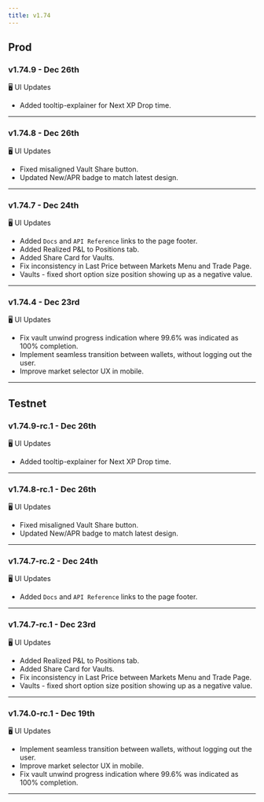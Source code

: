 ```yaml
---
title: v1.74
---
```


## Prod
### v1.74.9 - Dec 26th

🖥️  UI Updates
* Added tooltip-explainer for Next XP Drop time.
---

### v1.74.8 - Dec 26th

🖥️  UI Updates
* Fixed misaligned Vault Share button.
* Updated New/APR badge to match latest design.
---

### v1.74.7 - Dec 24th

🖥️  UI Updates
* Added `Docs` and `API Reference` links to the page footer.
* Added Realized P&L to Positions tab.
* Added Share Card for Vaults.
* Fix inconsistency in Last Price between Markets Menu and Trade Page.
* Vaults - fixed short option size position showing up as a negative value.

***


### v1.74.4 - Dec 23rd

🖥️  UI Updates
* Fix vault unwind progress indication where 99.6% was indicated as 100% completion.
* Implement seamless transition between wallets, without logging out the user.
* Improve market selector UX in mobile.

***

## Testnet
### v1.74.9-rc.1 - Dec 26th

🖥️  UI Updates
* Added tooltip-explainer for Next XP Drop time.
---

### v1.74.8-rc.1 - Dec 26th

🖥️  UI Updates
* Fixed misaligned Vault Share button.
* Updated New/APR badge to match latest design.
---


### v1.74.7-rc.2 - Dec 24th

🖥️  UI Updates
* Added `Docs` and `API Reference` links to the page footer.
---


### v1.74.7-rc.1 - Dec 23rd

🖥️  UI Updates
* Added Realized P&L to Positions tab.
* Added Share Card for Vaults.
* Fix inconsistency in Last Price between Markets Menu and Trade Page.
* Vaults - fixed short option size position showing up as a negative value.
---


### v1.74.0-rc.1 - Dec 19th

🖥️  UI Updates
* Implement seamless transition between wallets, without logging out the user.
* Improve market selector UX in mobile.
* Fix vault unwind progress indication where 99.6% was indicated as 100% completion.
---
